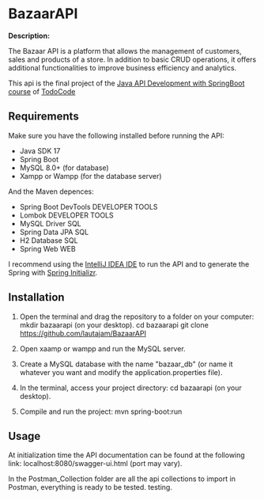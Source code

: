 # BazaarAPI

**Description:** 

The Bazaar API is a platform that allows the management of customers, sales and products of a store. 
In addition to basic CRUD operations, it offers additional functionalities to improve business efficiency and analytics.

This api is the final project of the [Java API Development with SpringBoot course](https://todocodeacademy.com/course/desarrollo-de-apis-con-spring-boot/) of [TodoCode](https://todocodeacademy.com/)

## Requirements

Make sure you have the following installed before running the API:

- Java SDK 17
- Spring Boot
- MySQL 8.0+ (for database)
- Xampp or Wampp (for the database server)

And the Maven depences:
- Spring Boot DevTools DEVELOPER TOOLS
- Lombok DEVELOPER TOOLS 
- MySQL Driver SQL
- Spring Data JPA SQL
- H2 Database SQL
- Spring Web WEB

I recommend using the [IntelliJ IDEA IDE](https://www.jetbrains.com/idea/)  to run the API and to generate the Spring with [Spring Initializr](https://start.spring.io/).

## Installation

1. Open the terminal and drag the repository to a folder on your computer:
    mkdir bazaarapi (on your desktop).
    cd bazaarapi
    git clone https://github.com/lautajam/BazaarAPI

2. Open xaamp or wampp and run the MySQL server.

3. Create a MySQL database with the name "bazaar_db" (or name it whatever you want and modify the application.properties file).

4. In the terminal, access your project directory:
   cd bazaarapi (on your desktop).

5. Compile and run the project:
   mvn spring-boot:run

## Usage
At initialization time the API documentation can be found at the following link: localhost:8080/swagger-ui.html (port may vary).

In the Postman_Collection folder are all the api collections to import in Postman, everything is ready to be tested.
testing.
